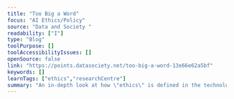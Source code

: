 ```yaml
---
title: "Too Big a Word"
focus: "AI Ethics/Policy"
source: "Data and Society "
readability: ["I"]
type: "Blog"
toolPurpose: []
toolAccessibilityIssues: []
openSource: false
link: "https://points.datasociety.net/too-big-a-word-13e66e62a5bf"
keywords: []
learnTags: ["ethics","researchCentre"]
summary: "An in-depth look at how \"ethics\" is defined in the technology industry and how unpacking “ethics” as a keyword is a crucial task. "
---
```


